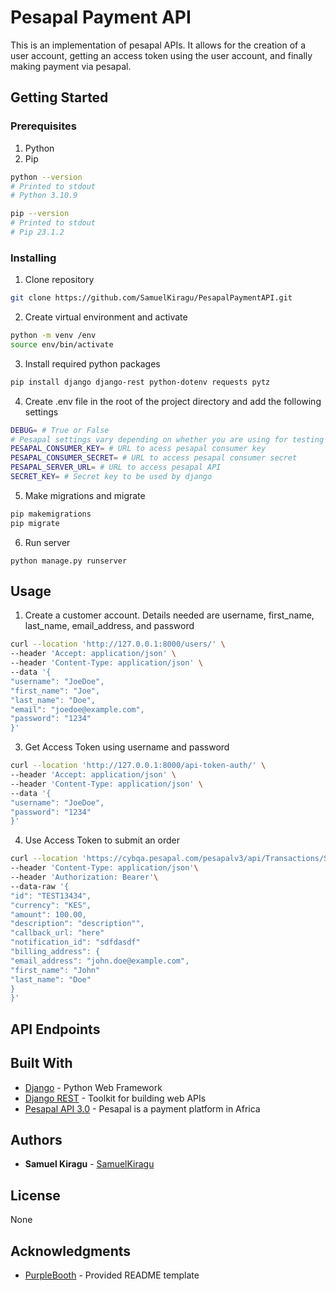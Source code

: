 # Pesapal Payment API
This is an implementation of pesapal APIs. It allows for the creation of a user account, getting an access token using the user account, and finally making payment via pesapal.

## Getting Started

### Prerequisites

1. Python
2. Pip

```bash
python --version
# Printed to stdout
# Python 3.10.9

pip --version
# Printed to stdout
# Pip 23.1.2
```

### Installing

1. Clone repository

```bash
git clone https://github.com/SamuelKiragu/PesapalPaymentAPI.git
```

2. Create virtual environment and activate

```bash
python -m venv /env
source env/bin/activate
```

3. Install required python packages

```bash
pip install django django-rest python-dotenv requests pytz
```
4. Create .env file in the root of the project directory and add the following settings

```bash
DEBUG= # True or False
# Pesapal settings vary depending on whether you are using for testing or production purposes
PESAPAL_CONSUMER_KEY= # URL to acess pesapal consumer key
PESAPAL_CONSUMER_SECRET= # URL to access pesapal consumer secret
PESAPAL_SERVER_URL= # URL to access pesapal API
SECRET_KEY= # Secret key to be used by django
```

5. Make migrations and migrate
```bash
pip makemigrations
pip migrate
```

6. Run server

```
python manage.py runserver
```

## Usage
1. Create a customer account. Details needed are username, first_name, last_name, email_address, and password
```bash
curl --location 'http://127.0.0.1:8000/users/' \
--header 'Accept: application/json' \
--header 'Content-Type: application/json' \
--data '{
"username": "JoeDoe",
"first_name": "Joe",
"last_name": "Doe",
"email": "joedoe@example.com",
"password": "1234"
}'
```
3. Get Access Token using username and password
```bash
curl --location 'http://127.0.0.1:8000/api-token-auth/' \
--header 'Accept: application/json' \
--header 'Content-Type: application/json' \
--data '{
"username": "JoeDoe",
"password": "1234"
}'
```
4. Use Access Token to submit an order
```bash
curl --location 'https://cybqa.pesapal.com/pesapalv3/api/Transactions/SubmitOrderRequests'\
--header 'Content-Type: application/json'\
--header 'Authorization: Bearer'\
--data-raw '{
"id": "TEST13434",
"currency": "KES",
"amount": 100.00,
"description": "description"",
"callback_url: "here"
"notification_id": "sdfdasdf"
"billing_address": {
"email_address": "john.doe@example.com",
"first_name": "John"
"last_name": "Doe"
}
}'
```

## API Endpoints



## Built With

* [Django](https://djangoproject.com/) - Python Web Framework
* [Django REST](https://django-rest-framework.org) - Toolkit for building web APIs
* [Pesapal API 3.0](https://developer.pesapal.com/) - Pesapal is a payment platform in Africa

## Authors

* **Samuel Kiragu** - [SamuelKiragu](https://github.com/SamuelKiragu)

## License

None

## Acknowledgments
* [PurpleBooth](https://github.com/PurpleBooth) - Provided README template
